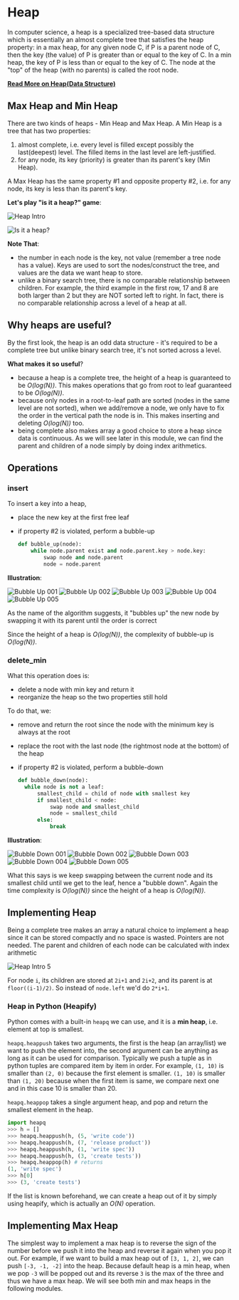# Heap

In computer science, a heap is a specialized tree-based data structure which is essentially an almost complete tree that satisfies the heap property: in a max heap, for any given node C, if P is a parent node of C, then the key (the value) of P is greater than or equal to the key of C. In a min heap, the key of P is less than or equal to the key of C. The node at the "top" of the heap (with no parents) is called the root node.

**[Read More on Heap(Data Structure)](https://en.wikipedia.org/wiki/Heap_(data_structure)#:~:text=In%20computer%20science%2C%20a%20heap,to%20the%20key%20of%20C.)**

## Max Heap and Min Heap

There are two kinds of heaps - Min Heap and Max Heap. A Min Heap is a tree that has two properties:

1. almost complete, i.e. every level is filled except possibly the last(deepest) level. The filled items in the last level are left-justified.
2. for any node, its key (priority) is greater than its parent's key (Min Heap).

A Max Heap has the same property #1 and opposite property #2, i.e. for any node, its key is less than its parent's key.

**Let's play "is it a heap?" game**:

![Heap Intro](https://algomonster.s3.us-east-2.amazonaws.com/heap_intro/heap_intro_2.png)

![Is it a heap?](https://algomonster.s3.us-east-2.amazonaws.com/heap_intro/heap_intro_3.png)

**Note That**:

- the number in each node is the key, not value (remember a tree node has a value). Keys are used to sort the nodes/construct the tree, and values are the data we want heap to store.
- unlike a binary search tree, there is no comparable relationship between children. For example, the third example in the first row, 17 and 8 are both larger than 2 but they are NOT sorted left to right. In fact, there is no comparable relationship across a level of a heap at all.

## Why heaps are useful?

By the first look, the heap is an odd data structure - it's required to be a complete tree but unlike binary search tree, it's not sorted across a level.

**What makes it so useful**?

- because a heap is a complete tree, the height of a heap is guaranteed to be _O(log(N))_. This makes operations that go from root to leaf guaranteed to be _O(log(N))_.
- because only nodes in a root-to-leaf path are sorted (nodes in the same level are not sorted), when we add/remove a node, we only have to fix the order in the vertical path the node is in. This makes inserting and deleting _O(log(N))_ too.
- being complete also makes array a good choice to store a heap since data is continuous. As we will see later in this module, we can find the parent and children of a node simply by doing index arithmetics.

## Operations

### insert

To insert a key into a heap,

- place the new key at the first free leaf
- if property #2 is violated, perform a bubble-up

  ```python
  def bubble_up(node):
      while node.parent exist and node.parent.key > node.key:
          swap node and node.parent
          node = node.parent
  ```
**Illustration**:

![Bubble Up 001](https://algomonster.s3.us-east-2.amazonaws.com/bubble_up/bubble_up.001.png)
![Bubble Up 002](https://algomonster.s3.us-east-2.amazonaws.com/bubble_up/bubble_up.002.png) 
![Bubble Up 003](https://algomonster.s3.us-east-2.amazonaws.com/bubble_up/bubble_up.003.png)
![Bubble Up 004](https://algomonster.s3.us-east-2.amazonaws.com/bubble_up/bubble_up.004.png)
![Bubble Up 005](https://algomonster.s3.us-east-2.amazonaws.com/bubble_up/bubble_up.005.png)

As the name of the algorithm suggests, it "bubbles up" the new node by swapping it with its parent until the order is correct

Since the height of a heap is _O(log(N))_, the complexity of bubble-up is _O(log(N))_.

### delete_min

What this operation does is:

- delete a node with min key and return it
- reorganize the heap so the two properties still hold

To do that, we:

- remove and return the root since the node with the minimum key is always at the root
- replace the root with the last node (the rightmost node at the bottom) of the heap
- if property #2 is violated, perform a bubble-down

  ```python
  def bubble_down(node):
    while node is not a leaf:
        smallest_child = child of node with smallest key
        if smallest_child < node:
            swap node and smallest_child
            node = smallest_child
        else:
            break
  ```
**Illustration**:

![Bubble Down 001](https://algomonster.s3.us-east-2.amazonaws.com/bubble_down/bubble_down.001.png)
![Bubble Down 002](https://algomonster.s3.us-east-2.amazonaws.com/bubble_down/bubble_down.002.png)
![Bubble Down 003](https://algomonster.s3.us-east-2.amazonaws.com/bubble_down/bubble_down.003.png)
![Bubble Down 004](https://algomonster.s3.us-east-2.amazonaws.com/bubble_down/bubble_down.004.png)
![Bubble Down 005](https://algomonster.s3.us-east-2.amazonaws.com/bubble_down/bubble_down.005.png)

What this says is we keep swapping between the current node and its smallest child until we get to the leaf, hence a "bubble down". Again the time complexity is _O(log(N))_ since the height of a heap is _O(log(N))_.

## Implementing Heap

Being a complete tree makes an array a natural choice to implement a heap since it can be stored compactly and no space is wasted. Pointers are not needed. The parent and children of each node can be calculated with index arithmetic

![Heap Intro 5](https://algomonster.s3.us-east-2.amazonaws.com/heap_intro/heap_intro_5.png)

For node `i`, its children are stored at `2i+1` and `2i+2`, and its parent is at `floor((i-1)/2)`. So instead of `node.left` we'd do `2*i+1`.

### Heap in Python (Heapify)

Python comes with a built-in `heapq` we can use, and it is a **min heap**, i.e. element at top is smallest.

`heapq.heappush` takes two arguments, the first is the heap (an array/list) we want to push the element into, the second argument can be anything as long as it can be used for comparison. Typically we push a tuple as in python tuples are compared item by item in order. For example, `(1, 10)` is smaller than `(2, 0)` because the first element is smaller. `(1, 10)` is smaller than `(1, 20)` because when the first item is same, we compare next one and in this case 10 is smaller than 20.

`heapq.heappop` takes a single argument heap, and pop and return the smallest element in the heap.

```python
import heapq
>>> h = []
>>> heapq.heappush(h, (5, 'write code'))
>>> heapq.heappush(h, (7, 'release product'))
>>> heapq.heappush(h, (1, 'write spec'))
>>> heapq.heappush(h, (3, 'create tests'))
>>> heapq.heappop(h) # returns
(1, 'write spec')
>>> h[0]
>>> (3, 'create tests')
```

If the list is known beforehand, we can create a heap out of it by simply using heapify, which is actually an _O(N)_ operation.

## Implementing Max Heap

The simplest way to implement a max heap is to reverse the sign of the number before we push it into the heap and reverse it again when you pop it out. For example, if we want to build a max heap out of `[3, 1, 2]`, we can push `[-3, -1, -2]` into the heap. Because default heap is a min heap, when we pop `-3` will be popped out and its reverse `3` is the max of the three and thus we have a max heap. We will see both min and max heaps in the following modules.
